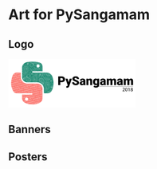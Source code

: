 # Art for PySangamam

## Logo

<img src="logo/pysangamam-logo.png" alt="Logo" width="256"/></img>

## Banners

## Posters
